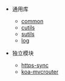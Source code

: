 - 通用库
  - [common](common.md)
  - [cutils](cutils.md)
  - [sutils](sutils.md)
  - [log](log.md)
  
- 独立模块
  - [https-sync](httpsync.md)
  - [koa-mvcrouter](koamvcrouter.md)
